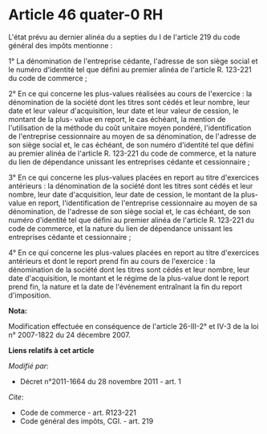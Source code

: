 # Article 46 quater-0 RH

L'état prévu au dernier alinéa du a septies du I de l'article 219 du code général des impôts mentionne : 

1° La dénomination de l'entreprise cédante, l'adresse de son siège social et le numéro d'identité tel que défini au premier
alinéa de l'article R. 123-221 du code de commerce ; 

2° En ce qui concerne les plus-values réalisées au cours de l'exercice : la dénomination de la société dont les titres sont
cédés et leur nombre, leur date et leur valeur d'acquisition, leur date et leur valeur de cession, le montant de la plus-
value en report, le cas échéant, la mention de l'utilisation de la méthode du coût unitaire moyen pondéré, l'identification
de l'entreprise cessionnaire au moyen de sa dénomination, de l'adresse de son siège social et, le cas échéant, de son numéro
d'identité tel que défini au premier alinéa de l'article R. 123-221 du code de commerce, et la nature du lien de dépendance
unissant les entreprises cédante et cessionnaire ; 

3° En ce qui concerne les plus-values placées en report au titre d'exercices antérieurs : la dénomination de la société dont
les titres sont cédés et leur nombre, leur date d'acquisition, leur date de cession, le montant de la plus-value en report,
l'identification de l'entreprise cessionnaire au moyen de sa dénomination, de l'adresse de son siège social et, le cas
échéant, de son numéro d'identité tel que défini au premier alinéa de l'article R. 123-221 du code de commerce, et la nature
du lien de dépendance unissant les entreprises cédante et cessionnaire ; 

4° En ce qui concerne les plus-values placées en report au titre d'exercices antérieurs et dont le report prend fin au cours
de l'exercice : la dénomination de la société dont les titres sont cédés et leur nombre, leur date d'acquisition, le montant
et le régime de la plus-value dont le report prend fin, la nature et la date de l'événement entraînant la fin du report
d'imposition.

**Nota:**

Modification effectuée en conséquence de l'article 26-III-2° et IV-3 de la loi n° 2007-1822 du 24 décembre 2007.

**Liens relatifs à cet article**

_Modifié par_:

  - Décret n°2011-1664 du 28 novembre 2011 - art. 1

_Cite_:

  - Code de commerce - art. R123-221
  - Code général des impôts, CGI. - art. 219
